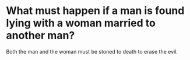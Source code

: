# What must happen if a man is found lying with a woman married to another man?

Both the man and the woman must be stoned to death to erase the evil.

